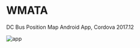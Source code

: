 # WMATA
DC Bus Position Map Android App, Cordova
2017.12

![app](https://user-images.githubusercontent.com/13906239/35448184-a2584880-0287-11e8-8176-080b73eb9b7d.JPG)
